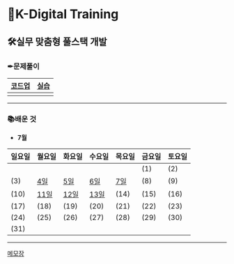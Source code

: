 # 🏫K-Digital Training



## 🛠실무 맞춤형 풀스택 개발



### ✒문제풀이

| [코드업](codeup) | [실습](training) |
| ---------------- | ---------------- |
|                  |                  |





---



### 📚배운 것

- **7월**

| 일요일 | 월요일                    | 화요일                    | 수요일                    | 목요일 | 금요일 | 토요일 |
| ------ | ------------------------- | ------------------------- | ------------------------- | ------ | ------ | ------ |
|        |                           |                           |                           |        | (1)    | (2)    |
| (3)    | [4일](./220704/RgEADME.md) | [5일](./220705/README.md) | [6일](./220706/README.md) | [7일](./220707/README.md)    | (8)    | (9)    |
| (10)   | [11일](./220711/README.md) | [12일](./220712/README.md) | [13일](./220713/README.md) | (14)   | (15)   | (16)   |
| (17)   | (18)                      | (19)                      | (20)                      | (21)   | (22)   | (23)   |
| (24)   | (25)                      | (26)                      | (27)                      | (28)   | (29)   | (30)   |
| (31)   |                           |                           |                           |        |        |        |

---

[메모장](note.md)
